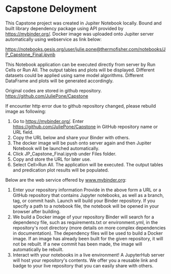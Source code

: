 # Capstone Deloyment

This Capstone project was created in Jupiter Notebook locally. Bound and built library dependency package using API provided by https://mybinder.org/. Docker image was uploaded onto Jupiter server automatically using webservice as link below:

https://notebooks.gesis.org/user/julie.pone@thermofisher.com/notebooks/JP_Capstone_Final.ipynb

This Notebook application can be executed directly from server by Run Cells or Run All. The output tables and plots will be displayed. Different datasets could be applied using same model algorithms. Different DataFrame and plots will be generated accordingly.

Original codes are stored in github repository.
https://github.com/JuliePone/Capstone

If encounter http error due to github repository changed, please rebuild image as following:
1. Go to https://mybinder.org/. Enter https://github.com/JuliePone/Capstone in GitHub repository name or URL field.
2. Copy the URL below and share your Binder with others.
3. The docker image will be push onto server again and then Jupiter Notebook will be launched automatically. 
4. Click JP_Capstone_Final.ipynb under Files folder. 
5. Copy and store the URL for later use.
6. Select Cell>Run All. The application will be executed. The output tables and predication plot results will be populated.

Below are the web service offered by www.mybinder.org:
1. Enter your repository information
Provide in the above form a URL or a GitHub repository that contains Jupyter notebooks, as well as a branch, tag, or commit hash. Launch will build your Binder repository. If you specify a path to a notebook file, the notebook will be opened in your browser after building.
2. We build a Docker image of your repository
Binder will search for a dependency file, such as requirements.txt or environment.yml, in the repository's root directory (more details on more complex dependencies in documentation). The dependency files will be used to build a Docker image. If an image has already been built for the given repository, it will not be rebuilt. If a new commit has been made, the image will automatically be rebuilt.
3. Interact with your notebooks in a live environment!
A JupyterHub server will host your repository's contents. We offer you a reusable link and badge to your live repository that you can easily share with others.